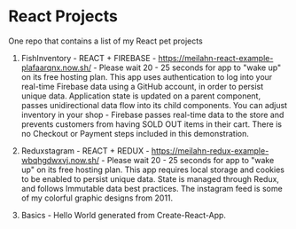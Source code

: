 # React Projects
One repo that contains a list of my React pet projects

1. FishInventory - REACT + FIREBASE - https://meilahn-react-example-plafaarqnx.now.sh/ - Please wait 20 - 25 seconds for app to "wake up" on its free hosting plan. This app uses authentication to log into your real-time Firebase data using a GitHub account, in order to persist unique data. Application state is updated on a parent component, passes unidirectional data flow into its child components. You can adjust inventory in your shop - Firebase passes real-time data to the store and prevents customers from having SOLD OUT items in their cart. There is no Checkout or Payment steps included in this demonstration.

2. Reduxstagram - REACT + REDUX - https://meilahn-redux-example-wbqhgdwxvj.now.sh/ - Please wait 20 - 25 seconds for app to "wake up" on its free hosting plan. This app requires local storage and cookies to be enabled to persist unique data. State is managed through Redux, and follows Immutable data best practices. The instagram feed is some of my colorful graphic designs from 2011.

3. Basics - Hello World generated from Create-React-App.
